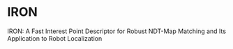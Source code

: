 # IRON
IRON: A Fast Interest Point Descriptor for Robust NDT-Map Matching and Its Application to Robot Localization
